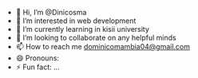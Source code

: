 - 👋 Hi, I’m @Dinicosma
- 👀 I’m interested in web development 
- 🌱 I’m currently learning in kisii university 
- 💞️ I’m looking to collaborate on any helpful minds 
- 📫 How to reach me dominicomambia04@gmail.com
- 😄 Pronouns:
- ⚡ Fun fact: ...

<!---
Dinicosma/Dinicosma is a ✨ special ✨ repository because its `README.md` (this file) appears on your GitHub profile.
You can click the Preview link to take a look at your changes.
--->
